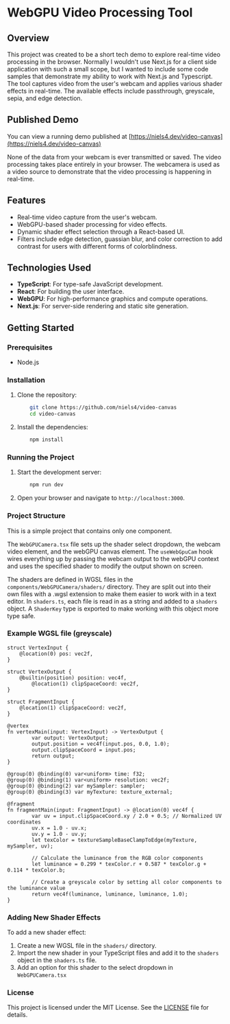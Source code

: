 # WebGPU Video Processing Tool

## Overview

This project was created to be a short tech demo to explore real-time video processing in the browser. Normally I wouldn't use Next.js for a client side application with such a small scope, but I wanted to include some code samples that demonstrate my
ability to work with Next.js and Typescript. The tool captures video from the user's webcam and applies various shader effects in real-time. The available effects include passthrough, greyscale, sepia, and edge detection.

## Published Demo

You can view a running demo published at [https://niels4.dev/video-canvas](https://niels4.dev/video-canvas)

None of the data from your webcam is ever transmitted or saved. The video processing takes place entirely in your browser. The webcamera is used as a video source to demonstrate that the video processing is happening in real-time.

## Features

- Real-time video capture from the user's webcam.
- WebGPU-based shader processing for video effects.
- Dynamic shader effect selection through a React-based UI.
- Filters include edge detection, guassian blur, and color correction to add contrast for users with different forms of colorblindness.

## Technologies Used

- **TypeScript**: For type-safe JavaScript development.
- **React**: For building the user interface.
- **WebGPU**: For high-performance graphics and compute operations.
- **Next.js**: For server-side rendering and static site generation.

## Getting Started

### Prerequisites

- Node.js

### Installation

1. Clone the repository:

    ```sh
        git clone https://github.com/niels4/video-canvas
        cd video-canvas
    ```

2. Install the dependencies:

    ```sh
        npm install
    ```

### Running the Project

1. Start the development server:

    ```sh
        npm run dev
    ```

2. Open your browser and navigate to `http://localhost:3000`.

### Project Structure

This is a simple project that contains only one component.

The `WebGPUCamera.tsx` file sets up the shader select dropdown, the webcam video element, and the webGPU canvas element. The `useWebGpuCam` hook
wires everything up by passing the webcam output to the webGPU context and uses the specified shader to modify the output shown on screen.

The shaders are defined in WGSL files in the `components/WebGPUCamera/shaders/` directory. They are split out
into their own files with a .wgsl extension to make them easier to work with in a text editor. In `shaders.ts`, each file is read in as a string
and added to a `shaders` object. A `ShaderKey` type is exported to make working with this object more type safe.

### Example WGSL file (greyscale)

```wgsl
struct VertexInput {
    @location(0) pos: vec2f,
}

struct VertexOutput {
    @builtin(position) position: vec4f,
        @location(1) clipSpaceCoord: vec2f,
}

struct FragmentInput {
    @location(1) clipSpaceCoord: vec2f,
}

@vertex
fn vertexMain(input: VertexInput) -> VertexOutput {
        var output: VertexOutput;
        output.position = vec4f(input.pos, 0.0, 1.0);
        output.clipSpaceCoord = input.pos;
        return output;
}

@group(0) @binding(0) var<uniform> time: f32;
@group(0) @binding(1) var<uniform> resolution: vec2f;
@group(0) @binding(2) var mySampler: sampler;
@group(0) @binding(3) var myTexture: texture_external;

@fragment
fn fragmentMain(input: FragmentInput) -> @location(0) vec4f {
        var uv = input.clipSpaceCoord.xy / 2.0 + 0.5; // Normalized UV coordinates
        uv.x = 1.0 - uv.x;
        uv.y = 1.0 - uv.y;
        let texColor = textureSampleBaseClampToEdge(myTexture, mySampler, uv);

        // Calculate the luminance from the RGB color components
        let luminance = 0.299 * texColor.r + 0.587 * texColor.g + 0.114 * texColor.b;

        // Create a greyscale color by setting all color components to the luminance value
        return vec4f(luminance, luminance, luminance, 1.0);
}
```

### Adding New Shader Effects

To add a new shader effect:

1. Create a new WGSL file in the `shaders/` directory.
2. Import the new shader in your TypeScript files and add it to the `shaders` object in the `shaders.ts` file.
3. Add an option for this shader to the select dropdown in `WebGPUCamera.tsx`

### License

This project is licensed under the MIT License. See the [LICENSE](LICENSE) file for details.
